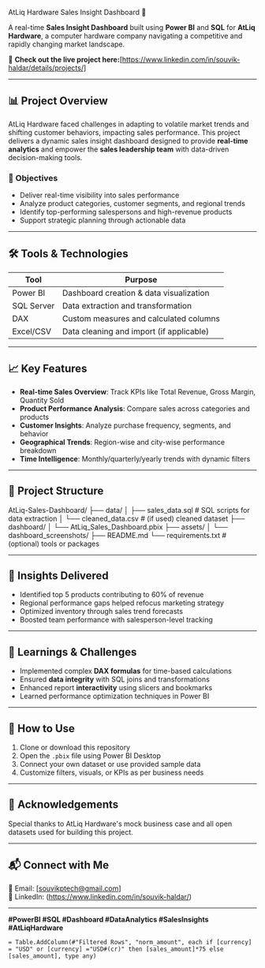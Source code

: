  AtLiq Hardware Sales Insight Dashboard 🚀

A real-time **Sales Insight Dashboard** built using **Power BI** and **SQL** for **AtLiq Hardware**, a computer hardware company navigating a competitive and rapidly changing market landscape.

🔗 **Check out the live project here:**[https://www.linkedin.com/in/souvik-haldar/details/projects/]

---

## 📊 Project Overview

AtLiq Hardware faced challenges in adapting to volatile market trends and shifting customer behaviors, impacting sales performance. This project delivers a dynamic sales insight dashboard designed to provide **real-time analytics** and empower the **sales leadership team** with data-driven decision-making tools.

### 🎯 Objectives

- Deliver real-time visibility into sales performance
- Analyze product categories, customer segments, and regional trends
- Identify top-performing salespersons and high-revenue products
- Support strategic planning through actionable data

---

## 🛠️ Tools & Technologies

| Tool         | Purpose                                  |
|--------------|-------------------------------------------|
| Power BI     | Dashboard creation & data visualization  |
| SQL Server   | Data extraction and transformation        |
| DAX          | Custom measures and calculated columns    |
| Excel/CSV    | Data cleaning and import (if applicable)  |

---

## 📈 Key Features

- **Real-time Sales Overview**: Track KPIs like Total Revenue, Gross Margin, Quantity Sold
- **Product Performance Analysis**: Compare sales across categories and products
- **Customer Insights**: Analyze purchase frequency, segments, and behavior
- **Geographical Trends**: Region-wise and city-wise performance breakdown
- **Time Intelligence**: Monthly/quarterly/yearly trends with dynamic filters

---

## 📁 Project Structure

AtLiq-Sales-Dashboard/
├── data/
│ ├── sales_data.sql # SQL scripts for data extraction
│ └── cleaned_data.csv # (if used) cleaned dataset
├── dashboard/
│ └── AtLiq_Sales_Dashboard.pbix
├── assets/
│ └── dashboard_screenshots/
├── README.md
└── requirements.txt # (optional) tools or packages

---

## 🚀 Insights Delivered

- Identified top 5 products contributing to 60% of revenue
- Regional performance gaps helped refocus marketing strategy
- Optimized inventory through sales trend forecasts
- Boosted team performance with salesperson-level tracking

---

## 🧠 Learnings & Challenges

- Implemented complex **DAX formulas** for time-based calculations
- Ensured **data integrity** with SQL joins and transformations
- Enhanced report **interactivity** using slicers and bookmarks
- Learned performance optimization techniques in Power BI

---

## 📌 How to Use

1. Clone or download this repository
2. Open the `.pbix` file using Power BI Desktop
3. Connect your own dataset or use provided sample data
4. Customize filters, visuals, or KPIs as per business needs

---

## 🙌 Acknowledgements

Special thanks to AtLiq Hardware's mock business case and all open datasets used for building this project.

---

## 📬 Connect with Me

📧 Email: [souvikptech@gmail.com]  
💼 LinkedIn: (https://www.linkedin.com/in/souvik-haldar/)

---

**#PowerBI #SQL #Dashboard #DataAnalytics #SalesInsights #AtLiqHardware**

`= Table.AddColumn(#"Filtered Rows", "norm_amount", each if [currency] = "USD" or [currency] ="USD#(cr)" then [sales_amount]*75 else [sales_amount], type any)`



